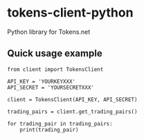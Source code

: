 # tokens-client-python
Python library for Tokens.net

## Quick usage example

```
from client import TokensClient

API_KEY = 'YOURKEYXXX'
API_SECRET = 'YOURSECRETXXX'

client = TokensClient(API_KEY, API_SECRET)

trading_pairs = client.get_trading_pairs()

for trading_pair in trading_pairs:
    print(trading_pair)
```
